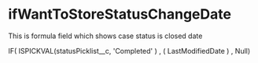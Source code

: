# ifWantToStoreStatusChangeDate
This is formula field which shows case status is closed date

IF( ISPICKVAL(statusPicklist__c, 'Completed' ) , ( LastModifiedDate ) , Null)
